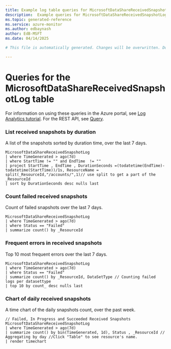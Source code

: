 ```yaml
---
title: Example log table queries for MicrosoftDataShareReceivedSnapshotLog
description:  Example queries for MicrosoftDataShareReceivedSnapshotLog log table
ms.topic: generated-reference
ms.service: azure-monitor
ms.author: edbaynash
author: EdB-MSFT
ms.date: 04/14/2025

# This file is automatically generated. Changes will be overwritten. Do not change this file directly. 

---
```


# Queries for the MicrosoftDataShareReceivedSnapshotLog table

For information on using these queries in the Azure portal, see [Log Analytics tutorial](/azure/azure-monitor/logs/log-analytics-tutorial). For the REST API, see [Query](/azure/azure-monitor/logs/api/overview).


### List received snapshots by duration  


A list of the snapshots sorted by duration time, over the last 7 days.  

```query
MicrosoftDataShareReceivedSnapshotLog
| where TimeGenerated > ago(7d)  
| where StartTime != "" and EndTime  != ""
| project StartTime , EndTime , DurationSeconds =(todatetime(EndTime)-todatetime(StartTime))/1s, ResourceName = split(_ResourceId,"/accounts/",1)// use split to get a part of the _ResourceId  
| sort by DurationSeconds desc nulls last
```



### Count failed received snapshots  


Count of failed snapshots over the last 7 days.  

```query
MicrosoftDataShareReceivedSnapshotLog
| where TimeGenerated > ago(7d)  
| where Status == "Failed" 
| summarize count() by _ResourceId 
```



### Frequent errors in received snapshots  


Top 10 most frequent errors over the last 7 days.  

```query
MicrosoftDataShareReceivedSnapshotLog 
| where TimeGenerated > ago(7d)  
| where Status == "Failed" 
| summarize count() by _ResourceId, DataSetType // Counting failed logs per datasettype
| top 10 by count_ desc nulls last
```



### Chart of daily received snapshots  


A time chart of the daily snapshots count, over the past week.  

```query
// Failed, In Progress and Succeeded Received Snapshots
MicrosoftDataShareReceivedSnapshotLog 
| where TimeGenerated > ago(7d)  
| summarize count() by bin(TimeGenerated, 1d), Status , _ResourceId // Aggregating by day //Click "Table" to see resource's name.
| render timechart
```

